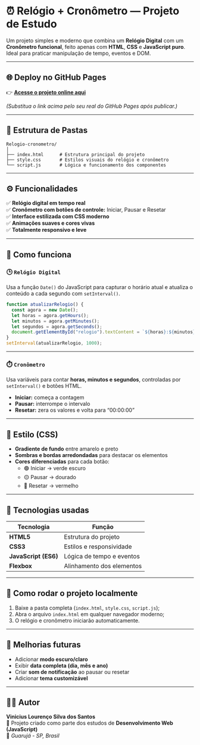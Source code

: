 # ⏰ Relógio + Cronômetro — Projeto de Estudo

Um projeto simples e moderno que combina um **Relógio Digital** com um **Cronômetro funcional**, feito apenas com **HTML**, **CSS** e **JavaScript puro**.  
Ideal para praticar manipulação de tempo, eventos e DOM.

---

## 🌐 Deploy no GitHub Pages

👉 **[Acesse o projeto online aqui](https://nokkxn.github.io/Relogio-cronometro/)**  

*(Substitua o link acima pelo seu real do GitHub Pages após publicar.)*

---

## 📁 Estrutura de Pastas

```
Relogio-cronometro/
│
├── index.html      # Estrutura principal do projeto
├── style.css       # Estilos visuais do relógio e cronômetro
└── script.js       # Lógica e funcionamento dos componentes
```

---

## ⚙️ Funcionalidades

✅ **Relógio digital em tempo real**  
✅ **Cronômetro com botões de controle:** Iniciar, Pausar e Resetar  
✅ **Interface estilizada com CSS moderno**  
✅ **Animações suaves e cores vivas**  
✅ **Totalmente responsivo e leve**

---

## 🧠 Como funciona

### 🕒 `Relógio Digital`
Usa a função `Date()` do JavaScript para capturar o horário atual e atualiza o conteúdo a cada segundo com `setInterval()`.

```js
function atualizarRelogio() {
  const agora = new Date();
  let horas = agora.getHours();
  let minutos = agora.getMinutes();
  let segundos = agora.getSeconds();
  document.getElementById("relogio").textContent = `${horas}:${minutos}:${segundos}`;
}
setInterval(atualizarRelogio, 1000);
```

---

### ⏱️ `Cronômetro`
Usa variáveis para contar **horas, minutos e segundos**, controladas por `setInterval()` e botões HTML.

- **Iniciar:** começa a contagem  
- **Pausar:** interrompe o intervalo  
- **Resetar:** zera os valores e volta para “00:00:00”

---

## 🎨 Estilo (CSS)

- **Gradiente de fundo** entre amarelo e preto  
- **Sombras e bordas arredondadas** para destacar os elementos  
- **Cores diferenciadas** para cada botão:
  - 🟢 Iniciar → verde escuro  
  - 🟡 Pausar → dourado  
  - 🔴 Resetar → vermelho

---

## 🧩 Tecnologias usadas

| Tecnologia | Função |
|-------------|--------|
| **HTML5** | Estrutura do projeto |
| **CSS3** | Estilos e responsividade |
| **JavaScript (ES6)** | Lógica de tempo e eventos |
| **Flexbox** | Alinhamento dos elementos |

---

## 🧰 Como rodar o projeto localmente

1. Baixe a pasta completa (`index.html`, `style.css`, `script.js`);
2. Abra o arquivo `index.html` em qualquer navegador moderno;
3. O relógio e cronômetro iniciarão automaticamente.

---

## 🚀 Melhorias futuras

- Adicionar **modo escuro/claro**  
- Exibir **data completa (dia, mês e ano)**  
- Criar **som de notificação** ao pausar ou resetar  
- Adicionar **tema customizável**

---

## 👨‍💻 Autor

**Vinicius Lourenço Silva dos Santos**  
💼 Projeto criado como parte dos estudos de **Desenvolvimento Web (JavaScript)**  
📍 *Guarujá - SP, Brasil*
